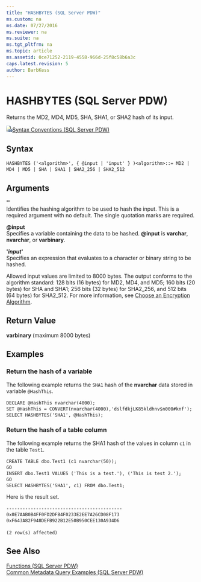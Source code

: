 ```yaml
---
title: "HASHBYTES (SQL Server PDW)"
ms.custom: na
ms.date: 07/27/2016
ms.reviewer: na
ms.suite: na
ms.tgt_pltfrm: na
ms.topic: article
ms.assetid: 0ce71252-2119-4558-966d-25f8c58b6a3c
caps.latest.revision: 5
author: BarbKess
---
```

# HASHBYTES (SQL Server PDW)
Returns the MD2, MD4, MD5, SHA, SHA1, or SHA2 hash of its input.  
  
![Topic link icon](../sqlpdw/media/Topic_Link.gif "Topic_Link")[Syntax Conventions &#40;SQL Server PDW&#41;](../sqlpdw/syntax-conventions-sql-server-pdw.md)  
  
## Syntax  
  
```  
HASHBYTES ('<algorithm>', { @input | 'input' } )<algorithm>::= MD2 | MD4 | MD5 | SHA | SHA1 | SHA2_256 | SHA2_512  
```  
  
## Arguments  
**'**<algorithm>**'**  
Identifies the hashing algorithm to be used to hash the input. This is a required argument with no default. The single quotation marks are required.  
  
**@input**  
Specifies a variable containing the data to be hashed. **@input** is **varchar**, **nvarchar**, or **varbinary**.  
  
**'***input***'**  
Specifies an expression that evaluates to a character or binary string to be hashed.  
  
Allowed input values are limited to 8000 bytes. The output conforms to the algorithm standard: 128 bits (16 bytes) for MD2, MD4, and MD5; 160 bits (20 bytes) for SHA and SHA1; 256 bits (32 bytes) for SHA2_256, and 512 bits (64 bytes) for SHA2_512. For more information, see [Choose an Encryption Algorithm](http://technet.microsoft.com/en-us/library/ms345262.aspx).  
  
## Return Value  
**varbinary** (maximum 8000 bytes)  
  
## Examples  
  
### Return the hash of a variable  
The following example returns the `SHA1` hash of the **nvarchar** data stored in variable `@HashThis`.  
  
```  
DECLARE @HashThis nvarchar(4000);  
SET @HashThis = CONVERT(nvarchar(4000),'dslfdkjLK85kldhnv$n000#knf');  
SELECT HASHBYTES('SHA1', @HashThis);  
```  
  
### Return the hash of a table column  
The following example returns the SHA1 hash of the values in column `c1` in the table `Test1`.  
  
```  
CREATE TABLE dbo.Test1 (c1 nvarchar(50));  
GO  
INSERT dbo.Test1 VALUES ('This is a test.'), ('This is test 2.');  
GO  
SELECT HASHBYTES('SHA1', c1) FROM dbo.Test1;  
```  
  
Here is the result set.  
  
```  
-------------------------------------------  
0x0E7AAB0B4FF0FD2DFB4F0233E2EE7A26CD08F173  
0xF643A82F948DEFB922B12E50B950CEE130A934D6  
  
(2 row(s) affected)  
```  
  
## See Also  
[Functions &#40;SQL Server PDW&#41;](../sqlpdw/functions-sql-server-pdw.md)  
[Common Metadata Query Examples &#40;SQL Server PDW&#41;](../sqlpdw/common-metadata-query-examples-sql-server-pdw.md)  
  
